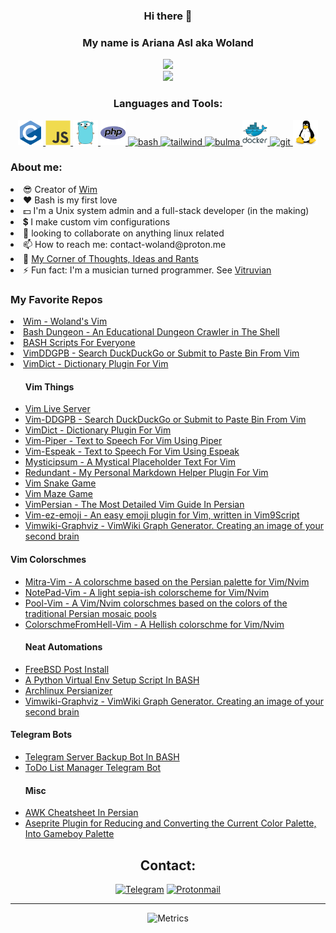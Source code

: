 <div align="center" style="display: inline_block">
  <h3> Hi there 👋 </h3>
  <h3>My name is Ariana Asl aka Woland </h4>
    <img  src="https://github-readme-stats.vercel.app/api?username=wolandark&show_icons=true&theme=tokyonight"/>
</div>

<div align="center">
<img src="https://github-readme-stats.vercel.app/api/top-langs/?username=anuraghazra&layout=donut&theme=tokyonight" />
</div>
<h3 align="center">Languages and Tools:</h3>

<p align="center"> 
<a href="https://www.cprogramming.com/" target="_blank" rel="noreferrer">
  <img
    src="https://raw.githubusercontent.com/devicons/devicon/master/icons/c/c-original.svg"
    alt="c"
    width="40"
    height="40"
  />
</a>
<a
  href="https://developer.mozilla.org/en-US/docs/Web/JavaScript"
  target="_blank"
  rel="noreferrer"
>
  <img
    src="https://raw.githubusercontent.com/devicons/devicon/master/icons/javascript/javascript-original.svg"
    alt="javascript"
    width="40"
    height="40"
  />
</a>
<a href="https://golang.org" target="_blank" rel="noreferrer">
  <img
    src="https://raw.githubusercontent.com/devicons/devicon/master/icons/go/go-original.svg"
    alt="go"
    width="40"
    height="40"
  />
</a>
<a href="https://www.php.net" target="_blank" rel="noreferrer">
  <img
    src="https://raw.githubusercontent.com/devicons/devicon/master/icons/php/php-original.svg"
    alt="php"
    width="40"
    height="40"
  />
</a>
<a href="https://www.gnu.org/software/bash/" target="_blank" rel="noreferrer">
  <img
    src="https://www.vectorlogo.zone/logos/gnu_bash/gnu_bash-icon.svg"
    alt="bash"
    width="40"
    height="40"
  />
</a>
<a href="https://tailwindcss.com/" target="_blank" rel="noreferrer">
  <img
    src="https://www.vectorlogo.zone/logos/tailwindcss/tailwindcss-icon.svg"
    alt="tailwind"
    width="40"
    height="40"
  />
</a>
<a href="https://bulma.io/" target="_blank" rel="noreferrer">
  <img
    src="https://raw.githubusercontent.com/gilbarbara/logos/804dc257b59e144eaca5bc6ffd16949752c6f789/logos/bulma.svg"
    alt="bulma"
    width="40"
    height="40"
  />
</a>
<a href="https://www.docker.com/" target="_blank" rel="noreferrer">
  <img
    src="https://raw.githubusercontent.com/devicons/devicon/master/icons/docker/docker-original-wordmark.svg"
    alt="docker"
    width="40"
    height="40"
  />
</a>
<a href="https://git-scm.com/" target="_blank" rel="noreferrer">
  <img
    src="https://www.vectorlogo.zone/logos/git-scm/git-scm-icon.svg"
    alt="git"
    width="40"
    height="40"
  />
</a>
<a href="https://www.linux.org/" target="_blank" rel="noreferrer">
  <img
    src="https://raw.githubusercontent.com/devicons/devicon/master/icons/linux/linux-original.svg"
    alt="linux"
    width="40"
    height="40"
  />
</a>
</p>

<div>
  <h3> About me: </h3>
  <li>😎 Creator of <a href="https://github.com/wolandark/wim">Wim</a></li>
  <li> ❤️ Bash is my first love</li>
  <li> 💵  I'm a Unix system admin and a full-stack developer (in the making) </li>
  <li> 💲 I make custom vim configurations
  <li> 👯 looking to collaborate on anything linux related</li>
  <li> 📫 How to reach me: contact-woland@proton.me</li>
  <li>🔗 <a href="https://wolandark.github.io">My Corner of Thoughts, Ideas and Rants</a></li>
  <li> ⚡ Fun fact: I'm a musician turned programmer. See <a href="https://woland.tilde.team/vitruvian/">Vitruvian</a></li>
</div>

<div>
<h3>My Favorite Repos</h3>
<li><a href="https://github.com/wolandark/wim">Wim - Woland's Vim</a></li>
<li><a href="https://github.com/wolandark/bash-dungeon">Bash Dungeon - An Educational Dungeon Crawler in The Shell</a></li>
<li><a href="https://github.com/wolandark/BASH_Scripts_For_Everyone">BASH Scripts For Everyone</a></li>
<li><a href="https://github.com/wolandark/vim-ddgpb">VimDDGPB - Search DuckDuckGo or Submit to Paste Bin From Vim </a></li>
<li><a href="https://github.com/wolandark/vimdict">VimDict - Dictionary Plugin For Vim</a></li>
<ul>
<h4>Vim Things</h4>
<li><a href="https://github.com/wolandark/vim-live-server">Vim Live Server</a></li>
<li><a href="https://github.com/wolandark/vim-ddgpb">Vim-DDGPB - Search DuckDuckGo or Submit to Paste Bin From Vim </a></li>
<li><a href="https://github.com/wolandark/vimdict">VimDict - Dictionary Plugin For Vim</a></li>
<li><a href="https://github.com/wolandark/vim-piper">Vim-Piper - Text to Speech For Vim Using Piper</a></li>
<li><a href="https://github.com/wolandark/vim-espeak">Vim-Espeak - Text to Speech For Vim Using Espeak</a></li>
<li><a href="https://github.com/wolandark/mysticpsum">Mysticipsum - A Mystical Placeholder Text For Vim </a></li>
<li><a href="https://github.com/wolandark/redundant">Redundant - My Personal Markdown Helper Plugin For Vim</a></li>
<li><a href="https://wolandark.github.io/vimsnake/">Vim Snake Game</a></li>
<li><a href="https://wolandark.github.io/VimMaze/">Vim Maze Game</a></li>
<li><a href="https://vimpersian.github.io">VimPersian - The Most Detailed Vim Guide In Persian</a></li>
<li><a href="https://github.com/wolandark/vim-ez-emoji">Vim-ez-emoji - An easy emoji plugin for Vim, written in Vim9Script</a></li>
<li><a href="https://github.com/wolandark/Vimwiki-Graphviz">Vimwiki-Graphviz - VimWiki Graph Generator. Creating an image of your second brain</a></li>
</ul>
<h4>Vim Colorschmes</h4>
<ul>
<li><a href="https://github.com/wolandark/Mitra-Vim">Mitra-Vim - A colorschme based on the Persian palette for Vim/Nvim</a></li>
<li><a href="https://github.com/wolandark/NotePad-Vim">NotePad-Vim - A light sepia-ish colorscheme for Vim/Nvim</a></li>
<li><a href="https://github.com/wolandark/Pool-Vim">Pool-Vim - A Vim/Nvim colorschmes based on the colors of the traditional Persian mosaic pools</a></li>
<li><a href="https://github.com/wolandark/ColorschemeFromHell-Vim">ColorschmeFromHell-Vim - A Hellish colorschme for Vim/Nvim</a></li>

  
</ul>
  
<ul>
<h4>Neat Automations</h4>
<li><a href="https://github.com/wolandark/FreeBSD_Post_Install">FreeBSD Post Install</a></li>
<li><a href="https://github.com/wolandark/PyEnv">A Python Virtual Env Setup Script In BASH</a></li>
<li><a href="https://github.com/wolandark/Arch-Persianizer">Archlinux Persianizer</a></li>
<li><a href="https://github.com/wolandark/Vimwiki-Graphviz">Vimwiki-Graphviz - VimWiki Graph Generator. Creating an image of your second brain</a></li>
</ul>
<h4>Telegram Bots</h4>
<ul><li><a href="https://github.com/wolandark/TSBB">Telegram Server Backup Bot In BASH</a></li>
<li><a href="https://github.com/wolandark/Dew-It">ToDo List Manager Telegram Bot</a></li>
</ul>
<ul>
<h4>Misc</h4>
<li><a href="https://wolandark.github.io/awk-cheatsheet-farsi/">AWK Cheatsheet In Persian</a></li>  
<li><a href="https://github.com/wolandark/Aseprite_GBStudio_Color_Converter_">Aseprite Plugin for Reducing and Converting the Current Color Palette, Into Gameboy Palette </a></li>
</ul>
</div>

<h2 align="center">Contact:</h2>
<div align="center">

[![Telegram](https://img.shields.io/badge/Telegram-2CA5E0?style=for-the-badge&logo=telegram&logoColor=white)](https://t.me/wolandarkside)
[![Protonmail](https://img.shields.io/badge/ProtonMail-8B89CC?style=for-the-badge&logo=protonmail&logoColor=white)](mailto:contact-woland@proton.me)

<hr>

![Metrics](https://metrics.lecoq.io/wolandark)

</div>
